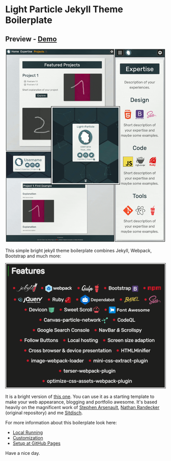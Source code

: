 # Light Particle Jekyll Theme Boilerplate

## Preview - [Demo](https://mythemeway.github.io/Light-Particle/ "Go there")

<a title="Go there" target="_blank" href="https://mythemeway.github.io/Light-Particle/"><img alt="Light-Particle" src="https://raw.githubusercontent.com/sitdisch/cloud/master/gifs/Light_collage.gif" ></a>

This simple bright jekyll theme boilerplate combines Jekyll, Webpack, Bootstrap and much more: 

<a title="Go there" target="_blank" href="https://sitdisch.github.io/mythemeway/2020/11/01/light-particle.html#features"><img alt="Particle-Features" src="https://raw.githubusercontent.com/sitdisch/cloud/master/images/particle-features.png" ></a>

It is a bright version of [this one](https://sitdisch.github.io/mythemeway/2020/11/01/dark-particle.html "Go there"). You can use it as a starting template to make your web appearance, blogging and portfolio awesome. It's based heavily on the magnificent work of [Stephen Arsenault](https://github.com/s-arsenault/s-arsenault.github.io "Go there"), [Nathan Randecker](https://github.com/nrandecker/particle "Go there") (original repository) and me [Sitdisch](https://github.com/sitdisch "Go there").

For more information about this boilerplate look here:
- [Local Running](https://sitdisch.github.io/mythemeway/2020/11/01/light-particle.html#local-running "Go there")
- [Customization](https://sitdisch.github.io/mythemeway/2020/11/01/light-particle.html#customization "Go there")
- [Setup at GitHub Pages](https://sitdisch.github.io/mythemeway/2020/11/01/light-particle.html#setup-at-github-pages "Go there")

Have a nice day.
